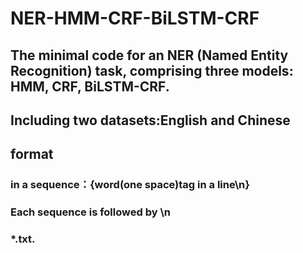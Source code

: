 # NER-HMM-CRF-BiLSTM-CRF
## The minimal code for an NER (Named Entity Recognition) task, comprising three models: HMM, CRF, BiLSTM-CRF.
## Including two datasets:English and Chinese
## format
### in a sequence：{word(one space)tag in a line\n}
### Each sequence is followed by \n
### *.txt.
